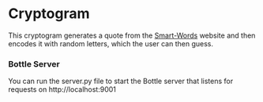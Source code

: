 # Cryptogram
This cryptogram generates a quote from the [Smart-Words](http://www.smart-words.org/quotes-sayings/famous-one-liners.html) website and then encodes it with random letters, which the user can then guess.

### Bottle Server
You can run the server.py file to start the Bottle server that listens for requests on http://localhost:9001
